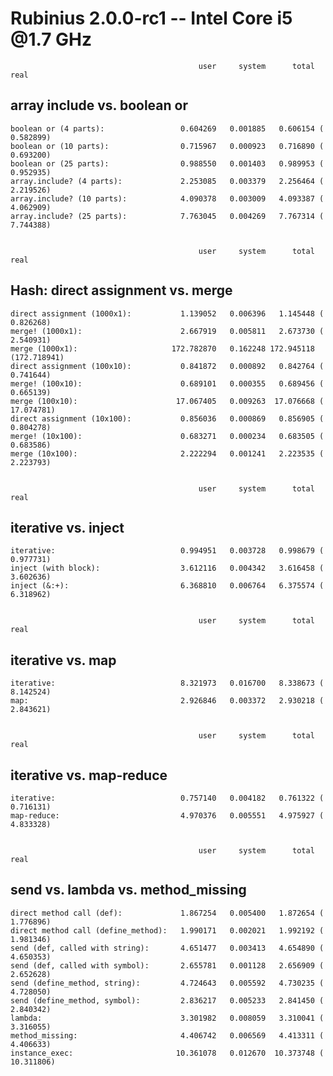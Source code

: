 Rubinius 2.0.0-rc1 -- Intel Core i5 @1.7 GHz
============================================

                                              user     system      total        real
array include vs. boolean or
----------------------------

    boolean or (4 parts):                 0.604269   0.001885   0.606154 (  0.582899)
    boolean or (10 parts):                0.715967   0.000923   0.716890 (  0.693200)
    boolean or (25 parts):                0.988550   0.001403   0.989953 (  0.952935)
    array.include? (4 parts):             2.253085   0.003379   2.256464 (  2.219526)
    array.include? (10 parts):            4.090378   0.003009   4.093387 (  4.062909)
    array.include? (25 parts):            7.763045   0.004269   7.767314 (  7.744388)


                                              user     system      total        real
Hash: direct assignment vs. merge
---------------------------------

    direct assignment (1000x1):           1.139052   0.006396   1.145448 (  0.826268)
    merge! (1000x1):                      2.667919   0.005811   2.673730 (  2.540931)
    merge (1000x1):                     172.782870   0.162248 172.945118 (172.718941)
    direct assignment (100x10):           0.841872   0.000892   0.842764 (  0.741644)
    merge! (100x10):                      0.689101   0.000355   0.689456 (  0.665139)
    merge (100x10):                      17.067405   0.009263  17.076668 ( 17.074781)
    direct assignment (10x100):           0.856036   0.000869   0.856905 (  0.804278)
    merge! (10x100):                      0.683271   0.000234   0.683505 (  0.683586)
    merge (10x100):                       2.222294   0.001241   2.223535 (  2.223793)


                                              user     system      total        real
iterative vs. inject
--------------------

    iterative:                            0.994951   0.003728   0.998679 (  0.977731)
    inject (with block):                  3.612116   0.004342   3.616458 (  3.602636)
    inject (&:+):                         6.368810   0.006764   6.375574 (  6.318962)


                                              user     system      total        real
iterative vs. map
-----------------

    iterative:                            8.321973   0.016700   8.338673 (  8.142524)
    map:                                  2.926846   0.003372   2.930218 (  2.843621)


                                              user     system      total        real
iterative vs. map-reduce
------------------------

    iterative:                            0.757140   0.004182   0.761322 (  0.716131)
    map-reduce:                           4.970376   0.005551   4.975927 (  4.833328)


                                              user     system      total        real
send vs. lambda vs. method_missing
----------------------------------

    direct method call (def):             1.867254   0.005400   1.872654 (  1.776896)
    direct method call (define_method):   1.990171   0.002021   1.992192 (  1.981346)
    send (def, called with string):       4.651477   0.003413   4.654890 (  4.650353)
    send (def, called with symbol):       2.655781   0.001128   2.656909 (  2.652628)
    send (define_method, string):         4.724643   0.005592   4.730235 (  4.728050)
    send (define_method, symbol):         2.836217   0.005233   2.841450 (  2.840342)
    lambda:                               3.301982   0.008059   3.310041 (  3.316055)
    method_missing:                       4.406742   0.006569   4.413311 (  4.406633)
    instance_exec:                       10.361078   0.012670  10.373748 ( 10.311806)


